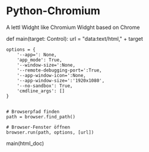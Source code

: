 # Python-Chromium
A lettl Widght like Chromium Widght based on Chrome


def main(target: Control):
    url = "data:text/html," + target


    options = {
        '--app=': None,
        'app_mode': True,
        '--window-size=':None,
        '--remote-debugging-port=':True,
        '--app-window-icon=':None,
        '--app-window-size=':'1920x1080',
        '--no-sandbox': True,
        'cmdline_args': []
    }


    # Browserpfad finden
    path = browser.find_path()

    # Browser-Fenster öffnen
    browser.run(path, options, [url])

main(html_doc)
